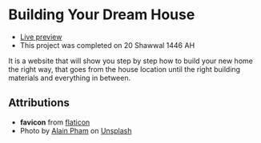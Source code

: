 # Building Your Dream House

- [Live preview](https://youssef-el-atmani.github.io/MDN-Based-Projects/projects/html-stage/04-BYDH/)
- This project was completed on 20 Shawwal 1446 AH

It is a website that will show you step by step how to build your new home the right way, that goes from the house location until the right building materials and everything in between.

## Attributions

- **favicon** from [flaticon](https://www.flaticon.com/fr/icone-gratuite/parametres-avec-hammer_81023?term=hammer&page=1&position=4&origin=search&related_id=81023)
- Photo by [Alain Pham](https://unsplash.com/@alain_pham?utm_content=creditCopyText&utm_medium=referral&utm_source=unsplash) on [Unsplash](https://unsplash.com/photos/construction-frame-P_qvsF7Yodw?utm_content=creditCopyText&utm_medium=referral&utm_source=unsplash)
